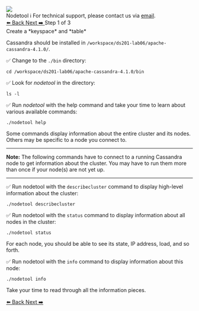 <!-- TOP -->
<div class="top">
  <img class="scenario-academy-logo" src="https://datastax-academy.github.io/katapod-shared-assets/images/ds-academy-2023.svg" />
  <div class="scenario-title-section">
    <span class="scenario-title">Nodetool</span>
    <span class="scenario-subtitle">ℹ️ For technical support, please contact us via <a href="mailto:academy@datastax.com">email</a>.</span>
  </div>
</div>

<!-- NAVIGATION -->
<div id="navigation-top" class="navigation-top">
 <a href='command:katapod.loadPage?[{"step":"intro"}]'
   class="btn btn-dark navigation-top-left">⬅️ Back
 </a>
   <a href='command:katapod.loadPage?[{"step":"step2"}]' 
    class="btn btn-dark navigation-top-right">Next ➡️
  </a>
<span class="step-count"> Step 1 of 3</span>
</div>

<!-- CONTENT -->

<div class="step-title">Create a *keyspace* and *table*</div>

Cassandra should be installed in `/workspace/ds201-lab06/apache-cassandra-4.1.0/`.


✅ Change to the `./bin` directory:
```
cd /workspace/ds201-lab06/apache-cassandra-4.1.0/bin
```
✅ Look for *nodetool* in the directory:
```
ls -l
```
✅ Run *nodetool* with the help command and take your time to learn about various available commands:
```
./nodetool help
```
Some commands display information about the entire cluster and its nodes. Others may be specific to a node you connect to.

---
**Note:** The following commands have to connect to a running Cassandra node to get information about the cluster. You may have to run them more than once if your node(s) are not yet up.

---

✅ Run nodetool with the  `describecluster` command to display high-level information about the cluster:
```
./nodetool describecluster
```

✅ Run nodetool with the `status` command to display information about all nodes in the cluster:
```
./nodetool status
```

For each node, you should be able to see its state, IP address, load, and so forth. 

✅ Run nodetool with the `info` command to display information about this node:
```
./nodetool info
```
Take your time to read through all the information pieces.

<!-- NAVIGATION -->
<div id="navigation-bottom" class="navigation-bottom">
 <a href='command:katapod.loadPage?[{"step":"intro"}]'
   class="btn btn-dark navigation-bottom-left">⬅️ Back
 </a>
   <a href='command:katapod.loadPage?[{"step":"step2"}]' 
    class="btn btn-dark navigation-top-right">Next ➡️
  </a>
</div>
